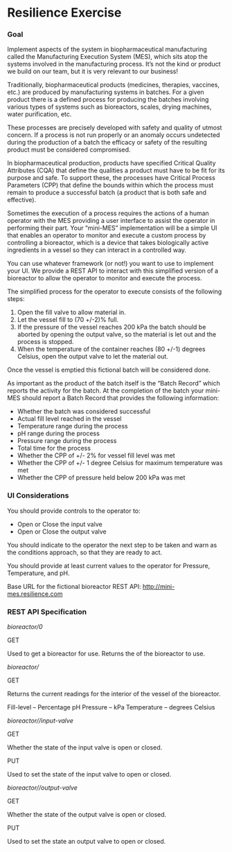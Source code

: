 # Resilience Exercise

### Goal

Implement aspects of the system in biopharmaceutical manufacturing called the Manufacturing Execution System (MES), which sits atop the systems involved in the manufacturing process. It’s not the kind or product we build on our team, but it is very relevant to our business!

Traditionally, biopharmaceutical products (medicines, therapies, vaccines, etc.) are produced by manufacturing systems in batches. For a given product there is a defined process for producing the batches involving various types of systems such as bioreactors, scales, drying machines, water purification, etc.

These processes are precisely developed with safety and quality of utmost concern. If a process is not run properly or an anomaly occurs undetected during the production of a batch the efficacy or safety of the resulting product must be considered compromised.

In biopharmaceutical production, products have specified Critical Quality Attributes (CQA) that define the qualities a product must have to be fit for its purpose and safe. To support these, the processes have Critical Process Parameters (CPP) that define the bounds within which the process must remain to produce a successful batch (a product that is both safe and effective).

Sometimes the execution of a process requires the actions of a human operator with the MES providing a user interface to assist the operator in performing their part. Your “mini-MES” implementation will be a simple UI that enables an operator to monitor and execute a custom process by controlling a bioreactor, which is a device that takes biologically active ingredients in a vessel so they can interact in a controlled way.

You can use whatever framework (or not!) you want to use to implement your UI. We provide a REST API to interact with this simplified version of a bioreactor to allow the operator to monitor and execute the process.

The simplified process for the operator to execute consists of the following steps:

1. Open the fill valve to allow material in.
2. Let the vessel fill to (70 +/-2)% full.
3. If the pressure of the vessel reaches 200 kPa the batch should be aborted by opening the output valve, so the material is let out and the process is stopped.
4. When the temperature of the container reaches (80 +/-1) degrees Celsius, open the output valve to let the material out.

Once the vessel is emptied this fictional batch will be considered done.

As important as the product of the batch itself is the “Batch Record” which reports the activity for the batch. At the completion of the batch your mini-MES should report a Batch Record that provides the following information:

- Whether the batch was considered successful
- Actual fill level reached in the vessel
- Temperature range during the process
- pH range during the process
- Pressure range during the process
- Total time for the process
- Whether the CPP of +/- 2% for vessel fill level was met
- Whether the CPP of +/- 1 degree Celsius for maximum temperature was met
- Whether the CPP of pressure held below 200 kPa was met

### UI Considerations

You should provide controls to the operator to:

- Open or Close the input valve
- Open or Close the output valve

You should indicate to the operator the next step to be taken and warn as the conditions approach, so that they are ready to act.

You should provide at least current values to the operator for Pressure, Temperature, and pH.

Base URL for the fictional bioreactor REST API: http://mini-mes.resilience.com 

### REST API Specification

*bioreactor/0*

GET 

Used to get a bioreactor for use. Returns the <id> of the bioreactor to use. 


*bioreactor/<id>*

GET 

Returns the current readings for the interior of the vessel of the bioreactor. 

Fill-level – Percentage 
pH 
Pressure – kPa 
Temperature – degrees Celsius 
 

*bioreactor/<id>/input-valve*

GET 

Whether the state of the input valve is open or closed. 

PUT 

Used to set the state of the input valve to open or closed. 


*bioreactor/<id>/output-valve*

GET 

Whether the state of the output valve is open or closed. 

PUT 

Used to set the state an output valve to open or closed. 